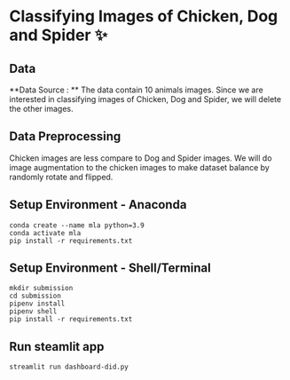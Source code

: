 # Classifying Images of Chicken, Dog and Spider ✨

## Data
**Data Source : **
The data contain 10 animals images. Since we are interested in classifying images of Chicken, Dog and Spider, we will delete the other images.  

## Data Preprocessing
Chicken images are less compare to Dog and Spider images. We will do image augmentation to the chicken images to make dataset balance by randomly rotate and flipped.

## Setup Environment - Anaconda
```
conda create --name mla python=3.9
conda activate mla
pip install -r requirements.txt
```

## Setup Environment - Shell/Terminal
```
mkdir submission
cd submission
pipenv install
pipenv shell
pip install -r requirements.txt
```

## Run steamlit app
```
streamlit run dashboard-did.py
```
